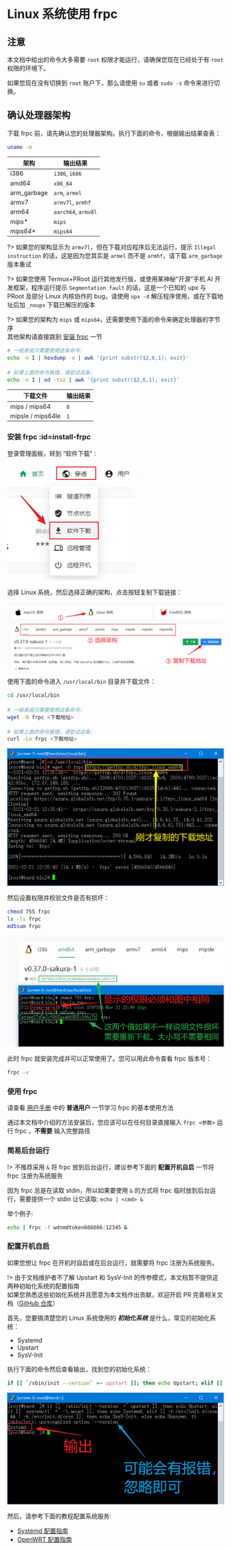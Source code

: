 # Linux 系统使用 frpc

<!--
TODO: Update script
如果您符合以下几种情况：
+ 对自己的技术没有信心
+ 不知道该下载什么版本
+ 不会写 systemd 服务

请使用 **一键安装脚本（由 [@renbaoshuo](https://baoshuo.ren) 提供）**：`sudo bash <(curl -Ls getfrp.sh)` （需要 root 权限）
-->

## 注意

本文档中给出的命令大多需要 `root` 权限才能运行，请确保您现在已经处于有 `root` 权限的环境下。

如果您现在没有切换到 `root` 账户下，那么请使用 `su` 或者 `sudo -s` 命令来进行切换。

## 确认处理器架构

下载 frpc 前，请先确认您的处理器架构。执行下面的命令，根据输出结果查表：

```bash
uname -m
```

| 架构 | 输出结果 |
| --- | --- |
| i386 | `i386`, `i686` |
| amd64 | `x86_64` |
| arm_garbage | `arm`, `armel` |
| armv7 | `armv7l`, `armhf` |
| arm64 | `aarch64`, `armv8l` |
| _mips*_ | `mips` |
| _mips64*_ | `mips64` |

?> 如果您的架构显示为 `armv7l`，但在下载对应程序后无法运行，提示 `Illegal instruction` 的话，这是因为您其实是 `armel` 而不是 `armhf`，请下载 `arm_garbage` 版本重试

?> 如果您使用 Termux+PRoot 运行其他发行版，或使用某神秘"开源"手机 AI 开发框架，程序运行提示 `Segmentation fault` 的话，这是一个已知的 upx 与 PRoot 及部分 Linux 内核协作的 bug，请使用 `upx -d` 解压程序使用，或在下载地址后加 `_noupx` 下载已解压的版本

?> 如果您的架构为 `mips` 或 `mips64`，还需要使用下面的命令来确定处理器的字节序  
其他架构请直接跳到 [安装 frpc](#install-frpc) 一节

```bash
# 一般来说只需要使用这条命令:
echo -n I | hexdump -o | awk '{print substr($2,6,1); exit}'

# 如果上面的命令报错，请尝试这条:
echo -n I | od -to2 | awk '{print substr($2,6,1); exit}'
```

| 下载文件 | 输出结果 |
| --- | --- |
| mips / mips64 | `0` |
| mipsle / mips64le | `1` |

### 安装 frpc :id=install-frpc

登录管理面板，转到 “软件下载” :

![](../../_images/download.png)

选择 Linux 系统，然后选择正确的架构，点击按钮复制下载链接：

![](_images/linux-1.png)

使用下面的命令进入 `/usr/local/bin` 目录并下载文件：

```bash
cd /usr/local/bin

# 一般来说只需要使用这条命令:
wget -O frpc <下载地址>

# 如果上面的命令报错，请尝试这条:
curl -Lo frpc <下载地址>
```

![](_images/linux-2.png)

然后设置权限并校验文件是否有损坏：

```bash
chmod 755 frpc
ls -ls frpc
md5sum frpc
```

![](_images/linux-3.png)

此时 frpc 就安装完成并可以正常使用了。您可以用此命令查看 frpc 版本号：

```bash
frpc -v
```

### 使用 frpc

请查看 [用户手册](/frpc/manual#普通用户) 中的 **普通用户** 一节学习 frpc 的基本使用方法

通过本文档中介绍的方法安装后，您应该可以在任何目录直接输入 `frpc <参数>` 运行 frpc ，**不需要** 输入完整路径

### 简易后台运行

!> 不推荐采用 `&` 将 frpc 放到后台运行，建议参考下面的 **配置开机自启** 一节将 frpc 注册为系统服务

因为 frpc 总是在读取 stdin，所以如果要使用 `&` 的方式将 frpc 临时放到后台运行，需要提供一个 stdin 让它读取: `echo | <cmd> &`

举个例子:
```bash
echo | frpc -f wdnmdtoken666666:12345 &
```

### 配置开机自启

如果您想让 frpc 在开机时自启或在后台运行，就需要将 frpc 注册为系统服务。

!> 由于文档维护者不了解 Upstart 和 SysV-Init 的传参模式，本文档暂不提供这两种初始化系统的配置指南  
如果您熟悉这些初始化系统并且愿意为本文档作出贡献，欢迎开启 PR 完善相关文档（[GitHub 仓库](https://github.com/natfrp/wiki)）

首先，您要搞清楚您的 Linux 系统使用的 ***初始化系统*** 是什么，常见的初始化系统：

- Systemd
- Upstart
- SysV-Init

执行下面的命令然后查看输出，找到您的初始化系统：

```bash
if [[ `/sbin/init --version` =~ upstart ]]; then echo Upstart; elif [[ `systemctl` =~ -\.mount ]]; then echo Systemd; elif [[ -f /etc/init.d/cron && ! -h /etc/init.d/cron ]]; then echo SysV-Init; else echo Unknown; fi
```

![](_images/linux-4.png)

然后，请参考下面的教程配置系统服务:

- [Systemd 配置指南](/frpc/service/systemd)
- [OpenWRT 配置指南](/frpc/service/openwrt)
